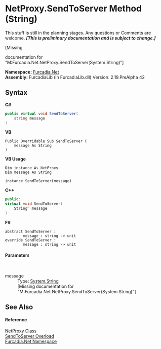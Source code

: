 # NetProxy.SendToServer Method (String)
This stuff is still in the planning stages. Any questions or Comments are welcome. _**\[This is preliminary documentation and is subject to change.\]**_

\[Missing <summary> documentation for "M:Furcadia.Net.NetProxy.SendToServer(System.String)"\]

**Namespace:**&nbsp;<a href="N_Furcadia_Net">Furcadia.Net</a><br />**Assembly:**&nbsp;FurcadiaLib (in FurcadiaLib.dll) Version: 2.19.PreAlpha 42

## Syntax

**C#**<br />
``` C#
public virtual void SendToServer(
	string message
)
```

**VB**<br />
``` VB
Public Overridable Sub SendToServer ( 
	message As String
)
```

**VB Usage**<br />
``` VB Usage
Dim instance As NetProxy
Dim message As String

instance.SendToServer(message)
```

**C++**<br />
``` C++
public:
virtual void SendToServer(
	String^ message
)
```

**F#**<br />
``` F#
abstract SendToServer : 
        message : string -> unit 
override SendToServer : 
        message : string -> unit 
```


#### Parameters
&nbsp;<dl><dt>message</dt><dd>Type: <a href="http://msdn2.microsoft.com/en-us/library/s1wwdcbf" target="_blank">System.String</a><br />\[Missing <param name="message"/> documentation for "M:Furcadia.Net.NetProxy.SendToServer(System.String)"\]</dd></dl>

## See Also


#### Reference
<a href="T_Furcadia_Net_NetProxy">NetProxy Class</a><br /><a href="Overload_Furcadia_Net_NetProxy_SendToServer">SendToServer Overload</a><br /><a href="N_Furcadia_Net">Furcadia.Net Namespace</a><br />